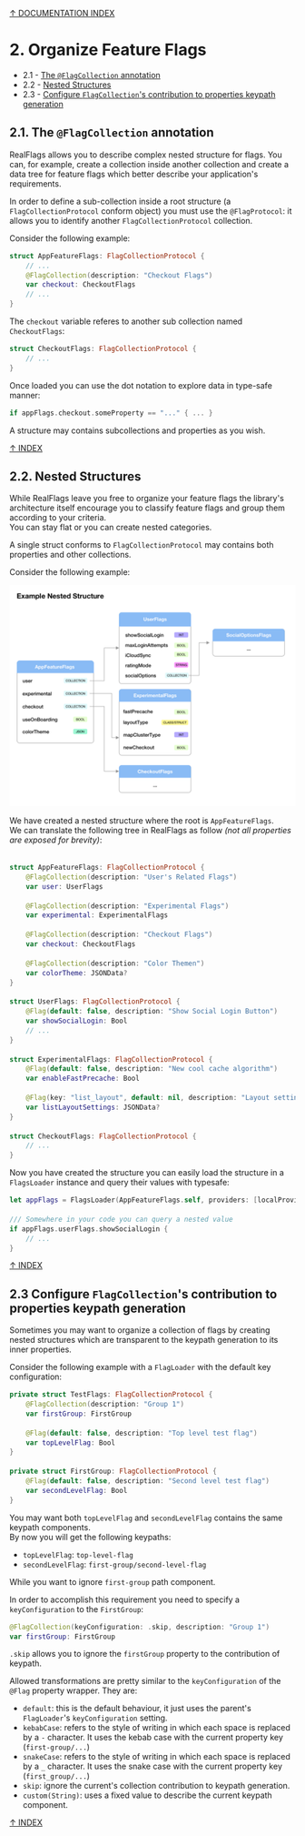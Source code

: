 [↑ DOCUMENTATION INDEX](./../README.md#documentation)

# 2. Organize Feature Flags

- 2.1 - [The `@FlagCollection` annotation](#21-the-flagcollection-annotation)
- 2.2 - [Nested Structures](#22-nested-structures)
- 2.3 - [Configure `FlagCollection`'s contribution to properties keypath generation](#23-configure-flagcollections-contribution-to-properties-keypath-generation)

<a name="#2.1"/>

## 2.1. The `@FlagCollection` annotation

RealFlags allows you to describe complex nested structure for flags. You can, for example, create a collection inside another collection and create a data tree for feature flags which better describe your application's requirements.

In order to define a sub-collection inside a root structure (a `FlagCollectionProtocol` conform object) you must use the `@FlagProtocol`: it allows you to identify another `FlagCollectionProtocol` collection.

Consider the following example:

```swift
struct AppFeatureFlags: FlagCollectionProtocol {
    // ...
    @FlagCollection(description: "Checkout Flags")
    var checkout: CheckoutFlags
    // ...
}
```

The `checkout` variable referes to another sub collection named `CheckoutFlags`:

```swift
struct CheckoutFlags: FlagCollectionProtocol {
    // ...
}
```

Once loaded you can use the dot notation to explore data in type-safe manner:

```swift
if appFlags.checkout.someProperty == "..." { ... }
```

A structure may contains subcollections and properties as you wish.

[↑ INDEX](##2-organize-feature-flags)

## 2.2. Nested Structures

While RealFlags leave you free to organize your feature flags the library's architecture itself encourage you to classify feature flags and group them according to your criteria.  
You can stay flat or you can create nested categories. 

A single struct conforms to `FlagCollectionProtocol` may contains both properties and other collections.

Consider the following example:

![](./assets/example_structure.png)

We have created a nested structure where the root is `AppFeatureFlags`.  
We can translate the following tree in RealFlags as follow *(not all properties are exposed for brevity)*:

```swift

struct AppFeatureFlags: FlagCollectionProtocol {
    @FlagCollection(description: "User's Related Flags")
    var user: UserFlags
    
    @FlagCollection(description: "Experimental Flags")
    var experimental: ExperimentalFlags

    @FlagCollection(description: "Checkout Flags")
    var checkout: CheckoutFlags

    @FlagCollection(description: "Color Themen")
    var colorTheme: JSONData?
}

struct UserFlags: FlagCollectionProtocol {
    @Flag(default: false, description: "Show Social Login Button")
    var showSocialLogin: Bool
    // ...
}

struct ExperimentalFlags: FlagCollectionProtocol {
    @Flag(default: false, description: "New cool cache algorithm")
    var enableFastPrecache: Bool
    
    @Flag(key: "list_layout", default: nil, description: "Layout settings (JSON)")
    var listLayoutSettings: JSONData?
}

struct CheckoutFlags: FlagCollectionProtocol {
    // ...
}
```

Now you have created the structure you can easily load the structure in a `FlagsLoader` instance and query their values with typesafe:

```swift
let appFlags = FlagsLoader(AppFeatureFlags.self, providers: [localProvider])

/// Somewhere in your code you can query a nested value
if appFlags.userFlags.showSocialLogin {
    // ...
}
```

[↑ INDEX](##2-organize-feature-flags)

## 2.3 Configure `FlagCollection`'s contribution to properties keypath generation

Sometimes you may want to organize a collection of flags by creating nested structures which are transparent to the keypath generation to its inner properties.

Consider the following example with a `FlagLoader` with the default key configuration:

```swift
private struct TestFlags: FlagCollectionProtocol {
    @FlagCollection(description: "Group 1")
    var firstGroup: FirstGroup

    @Flag(default: false, description: "Top level test flag")
    var topLevelFlag: Bool
}

private struct FirstGroup: FlagCollectionProtocol {
    @Flag(default: false, description: "Second level test flag")
    var secondLevelFlag: Bool
}
````

You may want both `topLevelFlag` and `secondLevelFlag` contains the same keypath components.  
By now you will get the following keypaths:
- `topLevelFlag`: `top-level-flag`
- `secondLevelFlag`: `first-group/second-level-flag`

While you want to ignore `first-group` path component.

In order to accomplish this requirement you need to specify a `keyConfiguration` to the `FirstGroup`:

```swift
@FlagCollection(keyConfiguration: .skip, description: "Group 1")
var firstGroup: FirstGroup
```

`.skip` allows you to ignore the `firstGroup` property to the contribution of keypath.

Allowed transformations are pretty similar to the `keyConfiguration` of the `@Flag` property wrapper. They are:

- `default`: this is the default behaviour, it just uses the parent's `FlagLoader`'s `keyConfiguration` setting.
- `kebabCase`:  refers to the style of writing in which each space is replaced by a `-` character. It uses the kebab case with the current property key (`first-group/...`)
- `snakeCase`: refers to the style of writing in which each space is replaced by a `_` character. It uses the snake case with the current property key (`first_group/...`)
- `skip`: ignore the current's collection contribution to keypath generation.
- `custom(String)`: uses a fixed value to describe the current keypath component.

[↑ INDEX](##2-organize-feature-flags)
